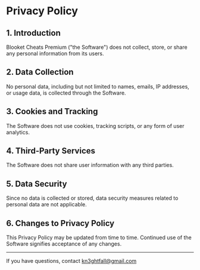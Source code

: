 # Privacy Policy

## 1. Introduction  
Blooket Cheats Premium ("the Software") does not collect, store, or share any personal information from its users.

## 2. Data Collection  
No personal data, including but not limited to names, emails, IP addresses, or usage data, is collected through the Software.

## 3. Cookies and Tracking  
The Software does not use cookies, tracking scripts, or any form of user analytics.

## 4. Third-Party Services  
The Software does not share user information with any third parties.

## 5. Data Security  
Since no data is collected or stored, data security measures related to personal data are not applicable.

## 6. Changes to Privacy Policy  
This Privacy Policy may be updated from time to time. Continued use of the Software signifies acceptance of any changes.

---

If you have questions, contact kn3ghtfall@gmail.com